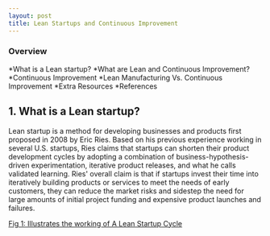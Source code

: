 ```yaml
---
layout: post
title: Lean Startups and Continuous Improvement
---
```


### Overview

  *What is a Lean startup?
  *What are Lean and Continuous Improvement?
  *Continuous Improvement
  *Lean Manufacturing Vs. Continuous Improvement
  *Extra Resources
  *References

## 1. What is a Lean startup?
  Lean startup is a method for developing businesses and products first proposed in 2008 by Eric Ries. 
  Based on his previous experience working in several U.S. startups, Ries claims that startups can shorten their product development cycles by adopting a combination of business-hypothesis-driven experimentation, iterative product releases, and what he calls validated learning. 
  Ries' overall claim is that if startups invest their time into iteratively building products or services to meet the needs of early customers, they can reduce the market risks and sidestep the need for large amounts of initial project funding and expensive product launches and failures.

 [Fig 1: Illustrates the working of A Lean Startup Cycle](https://github.com/css566/css566.github.io/blob/master/images/LeanStartupCyle.PNG?raw=true)



